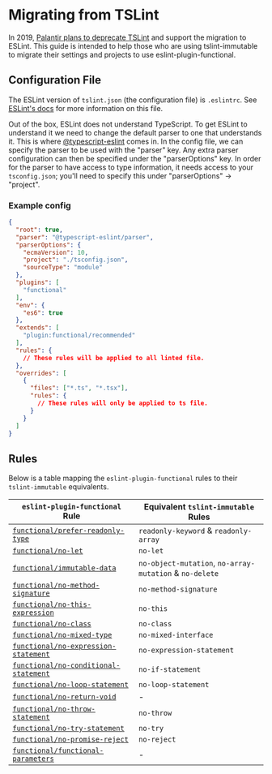 # Migrating from TSLint

In 2019, [Palantir plans to deprecate TSLint](https://github.com/palantir/tslint/issues/4534) and support the migration to ESLint.
This guide is intended to help those who are using tslint-immutable to migrate their settings and projects to use eslint-plugin-functional.

## Configuration File

The ESLint version of `tslint.json` (the configuration file) is `.eslintrc`.
See [ESLint's docs](https://eslint.org/docs/user-guide/configuring) for more information on this file.

Out of the box, ESLint does not understand TypeScript. To get ESLint to understand it we need to change the default parser to one that understands it.
This is where [@typescript-eslint](https://github.com/typescript-eslint/typescript-eslint) comes in.
In the config file, we can specify the parser to be used with the "parser" key. Any extra parser configuration can then be specified under the "parserOptions" key.
In order for the parser to have access to type information, it needs access to your `tsconfig.json`; you'll need to specify this under "parserOptions" -> "project".

### Example config

```json
{
  "root": true,
  "parser": "@typescript-eslint/parser",
  "parserOptions": {
    "ecmaVersion": 10,
    "project": "./tsconfig.json",
    "sourceType": "module"
  },
  "plugins": [
    "functional"
  ],
  "env": {
    "es6": true
  },
  "extends": [
    "plugin:functional/recommended"
  ],
  "rules": {
    // These rules will be applied to all linted file.
  },
  "overrides": [
    {
      "files": ["*.ts", "*.tsx"],
      "rules": {
        // These rules will only be applied to ts file.
      }
    }
  ]
}
```

## Rules

Below is a table mapping the `eslint-plugin-functional` rules to their `tslint-immutable` equivalents.

| `eslint-plugin-functional` Rule                                               | Equivalent `tslint-immutable` Rules                     |
| ----------------------------------------------------------------------------- | ------------------------------------------------------- |
| [`functional/prefer-readonly-type`](../rules/prefer-readonly-type.md)         | `readonly-keyword` & `readonly-array`                   |
| [`functional/no-let`](../rules/no-let.md)                                     | `no-let`                                                |
| [`functional/immutable-data`](../rules/immutable-data.md)                     | `no-object-mutation`, `no-array-mutation` & `no-delete` |
| [`functional/no-method-signature`](../rules/no-method-signature.md)           | `no-method-signature`                                   |
| [`functional/no-this-expression`](../rules/no-this-expression.md)             | `no-this`                                               |
| [`functional/no-class`](../rules/no-class.md)                                 | `no-class`                                              |
| [`functional/no-mixed-type`](../rules/no-mixed-type.md)                       | `no-mixed-interface`                                    |
| [`functional/no-expression-statement`](../rules/no-expression-statement.md)   | `no-expression-statement`                               |
| [`functional/no-conditional-statement`](../rules/no-conditional-statement.md) | `no-if-statement`                                       |
| [`functional/no-loop-statement`](../rules/no-loop-statement.md)               | `no-loop-statement`                                     |
| [`functional/no-return-void`](../rules/no-return-void.md)                     | -                                                       |
| [`functional/no-throw-statement`](../rules/no-throw-statement.md)             | `no-throw`                                              |
| [`functional/no-try-statement`](../rules/no-try-statement.md)                 | `no-try`                                                |
| [`functional/no-promise-reject`](../rules/no-promise-reject.md)               | `no-reject`                                             |
| [`functional/functional-parameters`](../rules/functional-parameters.md)       | -                                                       |
